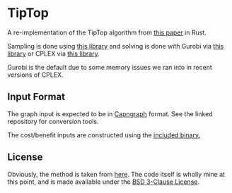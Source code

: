 # TipTop

A re-implementation of the TipTop algorithm from [this
paper](https://arxiv.org/abs/1701.08462) in Rust.

Sampling is done using [this library](https://github.com/emallson/ris.rs)
and solving is done with Gurobi via [this
library](https://github.com/emallson/gurobi.rs) or CPLEX via [this
library](https://github.com/emallson/rplex).

Gurobi is the default due to some memory issues we ran into in recent versions
of CPLEX.

## Input Format

The graph input is expected to be in
[Capngraph](https://github.com/emallson/capngraph) format. See the linked
repository for conversion tools.

The cost/benefit inputs are constructed using the [included
binary.](./src/bin/build-data.rs)

## License

Obviously, the method is taken from [here](https://arxiv.org/abs/1701.08462).
The code itself is wholly mine at this point, and is made available under the
[BSD 3-Clause License](./LICENSE).

